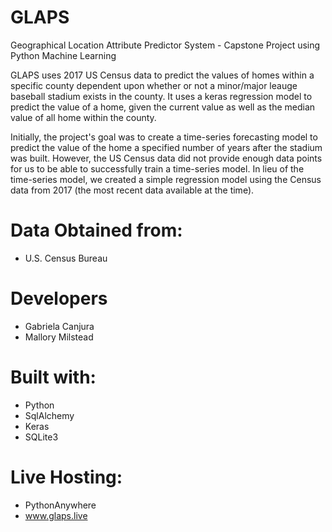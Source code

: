 # GLAPS
Geographical Location Attribute Predictor System - Capstone Project using Python Machine Learning

GLAPS uses 2017 US Census data to predict the values of homes within a specific county dependent upon whether or not a minor/major leauge baseball stadium exists in the county. It uses a keras regression model to predict the value of a home, given the current value as well as the median value of all home within the county. 

Initially, the project's goal was to create a time-series forecasting model to predict the value of the home a specified number of years after the stadium was built. However, the US Census data did not provide enough data points for us to be able to successfully train a time-series model. In lieu of the time-series model, we created a simple regression model using the Census data from 2017 (the most recent data available at the time).



# Data Obtained from:
- U.S. Census Bureau

# Developers
- Gabriela Canjura
- Mallory Milstead

# Built with:
- Python
- SqlAlchemy
- Keras
- SQLite3

# Live Hosting:
- PythonAnywhere
- www.glaps.live




